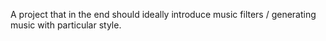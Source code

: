 A project that in the end should ideally introduce music filters / generating music with particular style.

